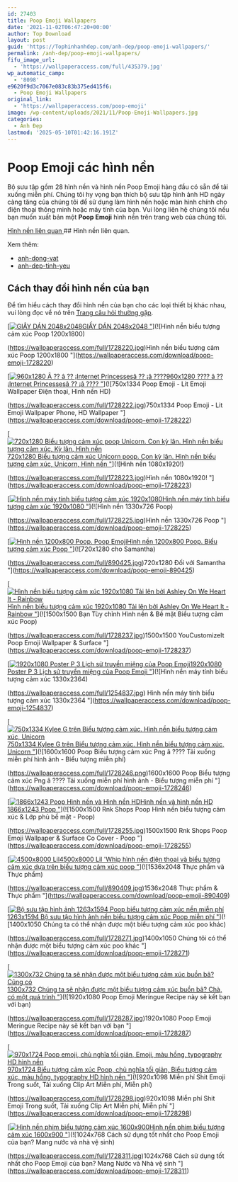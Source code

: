 ```yaml
---
id: 27403
title: Poop Emoji Wallpapers
date: '2021-11-02T06:47:20+00:00'
author: Top Download
layout: post
guid: 'https://Tophinhanhdep.com/anh-dep/poop-emoji-wallpapers/'
permalink: /anh-dep/poop-emoji-wallpapers/
fifu_image_url:
  - 'https://wallpaperaccess.com/full/435379.jpg'
wp_automatic_camp:
  - '8098'
e9620f9d3c7067e083c83b375ed415f6:
  - Poop Emoji Wallpapers
original_link:
  - 'https://wallpaperaccess.com/poop-emoji'
image: /wp-content/uploads/2021/11/Poop-Emoji-Wallpapers.jpg
categories:
  - Ảnh Đẹp
lastmod: '2025-05-10T01:42:16.191Z'
---
```

# Poop Emoji các hình nền

Bộ sưu tập gồm 28 hình nền và hình nền Poop Emoji hàng đầu có sẵn để tải xuống miễn phí. Chúng tôi hy vọng bạn thích bộ sưu tập hình ảnh HD ngày càng tăng của chúng tôi để sử dụng làm hình nền hoặc màn hình chính cho điện thoại thông minh hoặc máy tính của bạn. Vui lòng liên hệ chúng tôi nếu bạn muốn xuất bản một **Poop Emoji** hình nền trên trang web của chúng tôi.

[Hình nền liên quan ](#related) ## Hình nền liên quan.

   
 Xem thêm:

   
- [anh-dong-vat](https://tophinhanhdep.com/the-gioi-dong-vat/anh-dong-vat/)
- [anh-dep-tinh-yeu](https://tophinhanhdep.com/anh-tinh-yeu/anh-dep-tinh-yeu/)

## Cách thay đổi hình nền của bạn

Để tìm hiểu cách thay đổi hình nền của bạn cho các loại thiết bị khác nhau, vui lòng đọc về nó trên [Trang câu hỏi thường gặp](https://tophinhanhdep.com/faq/).

  
[[![GIẤY DÁN 2048x2048](https://wallpaperaccess.com/full/435379.jpg)GIẤY DÁN 2048x2048 "](https://wallpaperaccess.com/download/poop-emoji-435379)](![Hình nền biểu tượng cảm xúc Poop 1200x1800)

(https://wallpaperaccess.com/full/1728220.jpg)Hình nền biểu tượng cảm xúc Poop 1200x1800 "](https://wallpaperaccess.com/download/poop-emoji-1728220)

[[![960x1280 Â ?? â ?? ¡Internet Princessesâ ?? ¡â ????](https://wallpaperaccess.com/full/1728221.jpg)960x1280 ???? â ?? ¡Internet Princessesâ ?? ¡â ???? "](https://wallpaperaccess.com/download/poop-emoji-1728221)](![750x1334 Poop Emoji - Lit Emoji Wallpaper Điện thoại, Hình nền HD)

(https://wallpaperaccess.com/full/1728222.jpg)750x1334 Poop Emoji - Lit Emoji Wallpaper Phone, HD Wallpaper "](https://wallpaperaccess.com/download/poop-emoji-1728222)

[[![720x1280 Biểu tượng cảm xúc poop Unicorn.  Con kỳ lân.  Hình nền biểu tượng cảm xúc, Kỳ lân, Hình nền](https://wallpaperaccess.com/full/890395.jpg)720x1280 Biểu tượng cảm xúc Unicorn poop. Con kỳ lân. Hình nền biểu tượng cảm xúc, Unicorn, Hình nền "](https://wallpaperaccess.com/download/poop-emoji-890395)](![Hình nền 1080x1920!)

(https://wallpaperaccess.com/full/1728223.jpg)Hình nền 1080x1920! "](https://wallpaperaccess.com/download/poop-emoji-1728223)

[[![Hình nền máy tính biểu tượng cảm xúc 1920x1080](https://wallpaperaccess.com/full/1254721.jpg)Hình nền máy tính biểu tượng cảm xúc 1920x1080 "](https://wallpaperaccess.com/download/poop-emoji-1254721)](![Hình nền 1330x726 Poop)

(https://wallpaperaccess.com/full/1728225.jpg)Hình nền 1330x726 Poop "](https://wallpaperaccess.com/download/poop-emoji-1728225)

[[![Hình nền 1200x800 Poop.  Poop Emoji](https://wallpaperaccess.com/full/1728230.jpg)Hình nền 1200x800 Poop. Biểu tượng cảm xúc Poop "](https://wallpaperaccess.com/download/poop-emoji-1728230)](![720x1280 cho Samantha)

(https://wallpaperaccess.com/full/890425.jpg)720x1280 Đối với Samantha "](https://wallpaperaccess.com/download/poop-emoji-890425)

[[![Hình nền biểu tượng cảm xúc 1920x1080 Tải lên bởi Ashley On We Heart It - Rainbow](https://wallpaperaccess.com/full/1728232.jpg)Hình nền biểu tượng cảm xúc 1920x1080 Tải lên bởi Ashley On We Heart It - Rainbow "](https://wallpaperaccess.com/download/poop-emoji-1728232)](![1500x1500 Bạn Tùy chỉnh Hình nền & Bề mặt Biểu tượng cảm xúc Poop)

(https://wallpaperaccess.com/full/1728237.jpg)1500x1500 YouCustomizeIt Poop Emoji Wallpaper &amp; Surface "](https://wallpaperaccess.com/download/poop-emoji-1728237)

[[![1920x1080 Poster P 3 Lịch sử truyền miệng của Poop Emoji](https://wallpaperaccess.com/full/1728239.jpg)1920x1080 Poster P 3 Lịch sử truyền miệng của Poop Emoji "](https://wallpaperaccess.com/download/poop-emoji-1728239)](![Hình nền máy tính biểu tượng cảm xúc 1330x2364)

(https://wallpaperaccess.com/full/1254837.jpg) Hình nền máy tính biểu tượng cảm xúc 1330x2364 "](https://wallpaperaccess.com/download/poop-emoji-1254837)

[[![750x1334 Kylee G trên Biểu tượng cảm xúc.  Hình nền biểu tượng cảm xúc, Unicorn](https://wallpaperaccess.com/full/890406.jpg)750x1334 Kylee G trên Biểu tượng cảm xúc. Hình nền biểu tượng cảm xúc, Unicorn "](https://wallpaperaccess.com/download/poop-emoji-890406)](![1600x1600 Poop Biểu tượng cảm xúc Png â ????  Tải xuống miễn phí hình ảnh - Biểu tượng miễn phí)

(https://wallpaperaccess.com/full/1728246.png)1600x1600 Poop Biểu tượng cảm xúc Png â ???? Tải xuống miễn phí hình ảnh - Biểu tượng miễn phí "](https://wallpaperaccess.com/download/poop-emoji-1728246)

[[![1866x1243 Poop Hình nền và Hình nền HD](https://wallpaperaccess.com/full/1728253.jpg)Hình nền và hình nền HD 1866x1243 Poop "](https://wallpaperaccess.com/download/poop-emoji-1728253)](![1500x1500 Rnk Shops Poop Hình nền biểu tượng cảm xúc & Lớp phủ bề mặt - Poop)

(https://wallpaperaccess.com/full/1728255.jpg)1500x1500 Rnk Shops Poop Emoji Wallpaper &amp; Surface Co Cover - Poop "](https://wallpaperaccess.com/download/poop-emoji-1728255)

[[![4500x8000 Lil](https://wallpaperaccess.com/full/1728261.jpg)4500x8000 Lil 'Whip hình nền điện thoại và biểu tượng cảm xúc dựa trên biểu tượng cảm xúc poop "](https://wallpaperaccess.com/download/poop-emoji-1728261)](![1536x2048 Thực phẩm và Thực phẩm)

(https://wallpaperaccess.com/full/890409.jpg)1536x2048 Thực phẩm &amp; Thực phẩm "](https://wallpaperaccess.com/download/poop-emoji-890409)

[[![Bộ sưu tập hình ảnh 1263x1594 Poop biểu tượng cảm xúc nền miễn phí](https://wallpaperaccess.com/full/1728270.png)1263x1594 Bộ sưu tập hình ảnh nền biểu tượng cảm xúc Poop miễn phí "](https://wallpaperaccess.com/download/poop-emoji-1728270)](![1400x1050 Chúng ta có thể nhận được một biểu tượng cảm xúc poo khác)

(https://wallpaperaccess.com/full/1728271.jpg)1400x1050 Chúng tôi có thể nhận được một biểu tượng cảm xúc poo khác "](https://wallpaperaccess.com/download/poop-emoji-1728271)

[[![1300x732 Chúng ta sẽ nhận được một biểu tượng cảm xúc buồn bã?  Cũng có](https://wallpaperaccess.com/full/1728283.jpg)1300x732 Chúng ta sẽ nhận được một biểu tượng cảm xúc buồn bã? Chà, có một quá trình "](https://wallpaperaccess.com/download/poop-emoji-1728283)](![1920x1080 Poop Emoji Meringue Recipe này sẽ kết bạn với bạn)

(https://wallpaperaccess.com/full/1728287.jpg)1920x1080 Poop Emoji Meringue Recipe này sẽ kết bạn với bạn "](https://wallpaperaccess.com/download/poop-emoji-1728287)

[[![970x1724 Poop emoji, chủ nghĩa tối giản, Emoji, màu hồng, typography HD hình nền](https://wallpaperaccess.com/full/1728289.jpg)970x1724 Biểu tượng cảm xúc Poop, chủ nghĩa tối giản, Biểu tượng cảm xúc, màu hồng, typography HD hình nền "](https://wallpaperaccess.com/download/poop-emoji-1728289)](![920x1098 Miễn phí Shit Emoji Trong suốt, Tải xuống Clip Art Miễn phí, Miễn phí)

(https://wallpaperaccess.com/full/1728298.jpg)920x1098 Miễn phí Shit Emoji Trong suốt, Tải xuống Clip Art Miễn phí, Miễn phí "](https://wallpaperaccess.com/download/poop-emoji-1728298)

[[![Hình nền phim biểu tượng cảm xúc 1600x900](https://wallpaperaccess.com/full/1728308.jpg)Hình nền phim biểu tượng cảm xúc 1600x900 "](https://wallpaperaccess.com/download/poop-emoji-1728308)](![1024x768 Cách sử dụng tốt nhất cho Poop Emoji của bạn?  Mang nước và nhà vệ sinh)

(https://wallpaperaccess.com/full/1728311.jpg)1024x768 Cách sử dụng tốt nhất cho Poop Emoji của bạn? Mang Nước và Nhà vệ sinh "](https://wallpaperaccess.com/download/poop-emoji-1728311)
